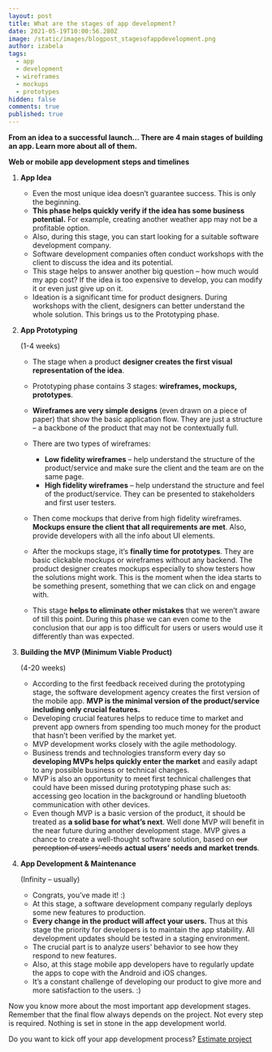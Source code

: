 ```yaml
---
layout: post
title: What are the stages of app development?
date: 2021-05-19T10:00:56.280Z
image: /static/images/blogpost_stagesofappdevelopment.png
author: izabela
tags:
  - app
  - development
  - wireframes
  - mockups
  - prototypes
hidden: false
comments: true
published: true
---
```

**From an idea to a successful launch… There are 4 main stages of building an app. Learn more about all of them.**

**Web or mobile app development steps and timelines**

1. **App Idea**

   * Even the most unique idea doesn’t guarantee success. This is only the beginning.
   * **This phase helps quickly verify if the idea has some business potential.** For example, creating another weather app may not be a profitable option.
   * Also, during this stage, you can start looking for a suitable software development company.
   * Software development companies often conduct workshops with the client to discuss the idea and its potential.
   * This stage helps to answer another big question – how much would my app cost? If the idea is too expensive to develop, you can modify it or even just give up on it.
   * Ideation is a significant time for product designers. During workshops with the client, designers can better understand the whole solution. This brings us to the Prototyping phase.
2. **App Prototyping**

   (1-4 weeks)

   * The stage when a product **designer creates the first visual representation of the idea**.
   * Prototyping phase contains 3 stages: **wireframes, mockups, prototypes**. 
   * **Wireframes are very simple designs** (even drawn on a piece of paper) that show the basic application flow. They are just a structure – a backbone of the product that may not be contextually full.
   * There are two types of wireframes:

     * **Low fidelity wireframes** – help understand the structure of the product/service and make sure the client and the team are on the same page.
     * **High fidelity wireframes** – help understand the structure and feel of the product/service. They can be presented to stakeholders and first user testers.  
   * Then come mockups that derive from high fidelity wireframes. **Mockups ensure the client that all requirements are met**. Also, provide developers with all the info about UI elements.
   * After the mockups stage, it’s **finally time for prototypes**. They are basic clickable mockups or wireframes without any backend. The product designer creates mockups especially to show testers how the solutions might work. This is the moment when the idea starts to be something present, something that we can click on and engage with.
   * This stage **helps to eliminate other mistakes** that we weren’t aware of till this point. During this phase we can even come to the conclusion that our app is too difficult for users or users would use it differently than was expected.
3. **Building the MVP (Minimum Viable Product)** 

   (4-20 weeks)

   * According to the first feedback received during the prototyping stage, the software development agency creates the first version of the mobile app. **MVP is the minimal version of the product/service including only crucial features.**
   * Developing crucial features helps to reduce time to market and prevent app owners from spending too much money for the product that hasn’t been verified by the market yet. 
   * MVP development works closely with the agile methodology.
   * Business trends and technologies transform every day so **developing MVPs helps quickly enter the market** and easily adapt to any possible business or technical changes. 
   * MVP is also an opportunity to meet first technical challenges that could have been missed during prototyping phase such as: accessing geo location in the background or handling bluetooth communication with other devices.
   * Even though MVP is a basic version of the product, it should be treated as **a solid base for what’s next**. Well done MVP will benefit in the near future during another development stage. MVP gives a chance to create a well-thought software solution, based on <del>our perception of users’ needs</del> **actual users’ needs and market trends**.
4. **App Development & Maintenance**

   (Infinity – usually)

   * Congrats, you’ve made it! :)
   * At this stage, a software development company regularly deploys some new features to production.
   * **Every change in the product will affect your users.** Thus at this stage the priority for developers is to maintain the app stability. All development updates should be tested in a staging environment.
   * The crucial part is to analyze users’ behavior to see how they respond to new features.
   * Also, at this stage mobile app developers have to regularly update the apps to cope with the Android and iOS changes.
   * It’s a constant challenge of developing our product to give more and more satisfaction to the users. :)

Now you know more about the most important app development stages. Remember that the final flow always depends on the project. Not every step is required. Nothing is set in stone in the app development world.

Do you want to kick off your app development process? 
[Estimate project](https://brightinventions.pl/start-project)